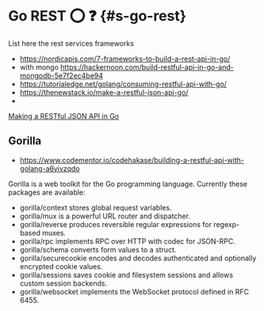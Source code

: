 # Go REST :o: :question: {#s-go-rest}


List here the rest services frameworks

* <https://nordicapis.com/7-frameworks-to-build-a-rest-api-in-go/>
* with mongo <https://hackernoon.com/build-restful-api-in-go-and-mongodb-5e7f2ec4be94>
* <https://tutorialedge.net/golang/consuming-restful-api-with-go/>
* <https://thenewstack.io/make-a-restful-json-api-go/>
*
[Making a RESTful JSON API in Go](https://thenewstack.io/make-a-restful-json-api-go/)

## Gorilla

* <https://www.codementor.io/codehakase/building-a-restful-api-with-golang-a6yivzqdo>

Gorilla is a web toolkit for the Go programming language. Currently
these packages are available:

* gorilla/context stores global request variables.
* gorilla/mux is a powerful URL router and dispatcher.
* gorilla/reverse produces reversible regular expressions for regexp-based muxes.
* gorilla/rpc implements RPC over HTTP with codec for JSON-RPC.
* gorilla/schema converts form values to a struct.
* gorilla/securecookie encodes and decodes authenticated and optionally encrypted cookie values.
* gorilla/sessions saves cookie and filesystem sessions and allows custom session backends.
* gorilla/websocket implements the WebSocket protocol defined in RFC 6455.






